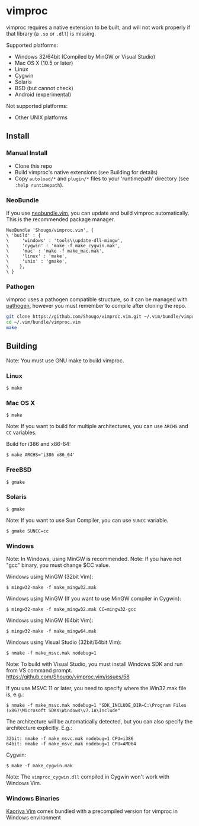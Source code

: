 # vimproc

vimproc requires a native extension to be built, and will not work properly if
that library (a `.so` or `.dll`) is missing.

Supported platforms:
* Windows 32/64bit (Compiled by MinGW or Visual Studio)
* Mac OS X (10.5 or later)
* Linux
* Cygwin
* Solaris
* BSD (but cannot check)
* Android (experimental)

Not supported platforms:
* Other UNIX platforms

## Install

### Manual Install

* Clone this repo
* Build vimproc's native extensions (see Building for details)
* Copy `autoload/*` and `plugin/*` files to your 'runtimepath' directory (see
  `:help runtimepath`).

### NeoBundle

If you use [neobundle.vim](http://github.com/Shougo/neobundle.vim), you can
update and build vimproc automatically. This is the recommended package manager.

```vim
NeoBundle 'Shougo/vimproc.vim', {
\ 'build' : {
\     'windows' : 'tools\\update-dll-mingw',
\     'cygwin' : 'make -f make_cygwin.mak',
\     'mac' : 'make -f make_mac.mak',
\     'linux' : 'make',
\     'unix' : 'gmake',
\    },
\ }
```

### Pathogen

vimproc uses a pathogen compatible structure, so it can be managed with
[pathogen](https://github.com/tpope/vim-pathogen), however you must remember to
compile after cloning the repo.

```sh
git clone https://github.com/Shougo/vimproc.vim.git ~/.vim/bundle/vimproc.vim
cd ~/.vim/bundle/vimproc.vim
make
```

## Building

Note: You must use GNU make to build vimproc.

### Linux

    $ make

### Mac OS X

    $ make

Note: If you want to build for multiple architectures, you can use `ARCHS` and `CC` variables.

Build for i386 and x86-64:

    $ make ARCHS='i386 x86_64'

### FreeBSD

    $ gmake

### Solaris

    $ gmake

Note: If you want to use Sun Compiler, you can use `SUNCC` variable.

    $ gmake SUNCC=cc

### Windows

Note: In Windows, using MinGW is recommended.
Note: If you have not "gcc" binary, you must change $CC value.

Windows using MinGW (32bit Vim):

    $ mingw32-make -f make_mingw32.mak

Windows using MinGW (If you want to use MinGW compiler in Cygwin):

    $ mingw32-make -f make_mingw32.mak CC=mingw32-gcc

Windows using MinGW (64bit Vim):

    $ mingw32-make -f make_mingw64.mak

Windows using Visual Studio (32bit/64bit Vim):

    $ nmake -f make_msvc.mak nodebug=1

Note: To build with Visual Studio, you must install Windows SDK and run from
VS command prompt.
https://github.com/Shougo/vimproc.vim/issues/58

If you use MSVC 11 or later, you need to specify where the Win32.mak file is,
e.g.:

    $ nmake -f make_msvc.mak nodebug=1 "SDK_INCLUDE_DIR=C:\Program Files (x86)\Microsoft SDKs\Windows\v7.1A\Include"

The architecture will be automatically detected, but you can also specify the
architecture explicitly. E.g.:

    32bit: nmake -f make_msvc.mak nodebug=1 CPU=i386
    64bit: nmake -f make_msvc.mak nodebug=1 CPU=AMD64

Cygwin:

    $ make -f make_cygwin.mak

Note: The `vimproc_cygwin.dll` compiled in Cygwin won't work with Windows Vim.

### Windows Binaries

[Kaoriya Vim](http://www.kaoriya.net/software/vim/) comes bundled with a precompiled version
for vimproc in Windows environment
